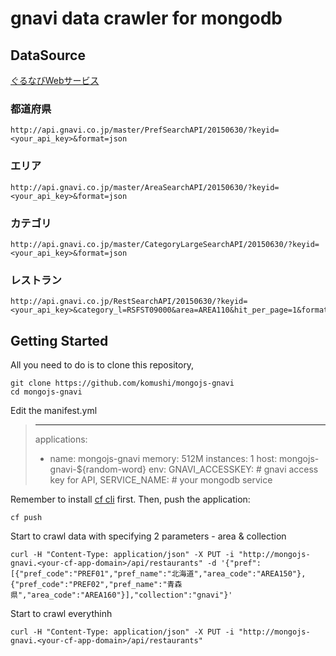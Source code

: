 # gnavi data crawler for mongodb


## DataSource

[ぐるなびWebサービス](http://api.gnavi.co.jp)

### 都道府県

```
http://api.gnavi.co.jp/master/PrefSearchAPI/20150630/?keyid=<your_api_key>&format=json
```


### エリア

```
http://api.gnavi.co.jp/master/AreaSearchAPI/20150630/?keyid=<your_api_key>&format=json
```


### カテゴリ

```
http://api.gnavi.co.jp/master/CategoryLargeSearchAPI/20150630/?keyid=<your_api_key>&format=json
```


### レストラン

```
http://api.gnavi.co.jp/RestSearchAPI/20150630/?keyid=<your_api_key>&category_l=RSFST09000&area=AREA110&hit_per_page=1&format=json
```


## Getting Started

All you need to do is to clone this repository,
```
git clone https://github.com/komushi/mongojs-gnavi
cd mongojs-gnavi
```

Edit the manifest.yml
> ---
> applications:
> - name: mongojs-gnavi
>  memory: 512M
>  instances: 1
>  host: mongojs-gnavi-${random-word}
>  env:
>    GNAVI_ACCESSKEY: # gnavi access key for API,
>    SERVICE_NAME: # your mongodb service


Remember to install [cf cli](https://github.com/cloudfoundry/cli/releases) first. Then, push the application:
```
cf push
```

Start to crawl data with specifying 2 parameters - area & collection
```
curl -H "Content-Type: application/json" -X PUT -i "http://mongojs-gnavi.<your-cf-app-domain>/api/restaurants" -d '{"pref":[{"pref_code":"PREF01","pref_name":"北海道","area_code":"AREA150"},{"pref_code":"PREF02","pref_name":"青森県","area_code":"AREA160"}],"collection":"gnavi"}'
```

Start to crawl everythinh
```
curl -H "Content-Type: application/json" -X PUT -i "http://mongojs-gnavi.<your-cf-app-domain>/api/restaurants"
```